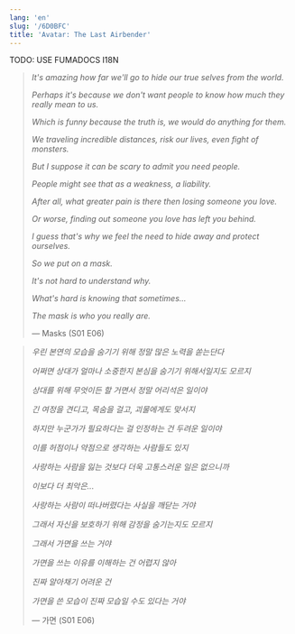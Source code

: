 ```yaml
---
lang: 'en'
slug: '/6D0BFC'
title: 'Avatar: The Last Airbender'
---
```



TODO: USE FUMADOCS I18N

<div lang='en-US'>

> _It's amazing how far we'll go to hide our true selves from the world._
>
> _Perhaps it's because we don't want people to know how much they really mean to us._
>
> _Which is funny because the truth is, we would do anything for them._
>
> _We traveling incredible distances, risk our lives, even fight of monsters._
>
> _But I suppose it can be scary to admit you need people._
>
> _People might see that as a weakness, a liability._
>
> _After all, what greater pain is there then losing someone you love._
>
> _Or worse, finding out someone you love has left you behind._
>
> _I guess that's why we feel the need to hide away and protect ourselves._
>
> _So we put on a mask._
>
> _It's not hard to understand why._
>
> _What's hard is knowing that sometimes..._
>
> _The mask is who you really are._
>
> — Masks (S01 E06)

</div>


<div lang='ko-KR'>

> _우린 본연의 모습을 숨기기 위해 정말 많은 노력을 쏟는단다_
>
> _어쩌면 상대가 얼마나 소중한지 본심을 숨기기 위해서일지도 모르지_
>
> _상대를 위해 무엇이든 할 거면서 정말 어리석은 일이야_
>
> _긴 여정을 견디고, 목숨을 걸고, 괴물에게도 맞서지_
>
> _하지만 누군가가 필요하다는 걸 인정하는 건 두려운 일이야_
>
> _이를 허점이나 약점으로 생각하는 사람들도 있지_
>
> _사랑하는 사람을 잃는 것보다 더욱 고통스러운 일은 없으니까_
>
> _이보다 더 최악은..._
>
> _사랑하는 사람이 떠나버렸다는 사실을 깨닫는 거야_
>
> _그래서 자신을 보호하기 위해 감정을 숨기는지도 모르지_
>
> _그래서 가면을 쓰는 거야_
>
> _가면을 쓰는 이유를 이해하는 건 어렵지 않아_
>
> _진짜 알아채기 어려운 건_
>
> _가면을 쓴 모습이 진짜 모습일 수도 있다는 거야_
>
> — 가면 (S01 E06)

</div>

